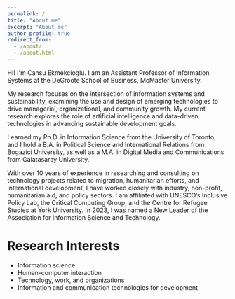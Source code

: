 ```yaml
---
permalink: /
title: "About me"
excerpt: "About me"
author_profile: true
redirect_from: 
  - /about/
  - /about.html
---
```


Hi! I'm Cansu Ekmekcioglu.
I am an Assistant Professor of Information Systems at the DeGroote School of Business, McMaster University. 

My research focuses on the intersection of information systems and sustainability, examining the use and design of emerging technologies to drive managerial, organizational, and community growth. My current research explores the role of artificial intelligence and data-driven technologies in advancing sustainable development goals. 

I earned my Ph.D. in Information Science from the University of Toronto, and I hold a B.A. in Political Science and International Relations from Bogazici University, as well as a M.A. in Digital Media and Communications from Galatasaray University. 

With over 10 years of experience in researching and consulting on technology projects related to migration, humanitarian efforts, and international development, I have worked closely with industry, non-profit, humanitarian aid, and policy sectors. I am affiliated with UNESCO’s Inclusive Policy Lab, the Critical Computing Group, and the Centre for Refugee Studies at York University. In 2023, I was named a New Leader of the Association for Information Science and Technology.


# Research Interests #

* Information science
* Human-computer interaction
* Technology, work, and organizations
* Information and communication technologies for development



